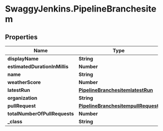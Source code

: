 # SwaggyJenkins.PipelineBranchesitem

## Properties
Name | Type | Description | Notes
------------ | ------------- | ------------- | -------------
**displayName** | **String** |  | [optional] 
**estimatedDurationInMillis** | **Number** |  | [optional] 
**name** | **String** |  | [optional] 
**weatherScore** | **Number** |  | [optional] 
**latestRun** | [**PipelineBranchesitemlatestRun**](PipelineBranchesitemlatestRun.md) |  | [optional] 
**organization** | **String** |  | [optional] 
**pullRequest** | [**PipelineBranchesitempullRequest**](PipelineBranchesitempullRequest.md) |  | [optional] 
**totalNumberOfPullRequests** | **Number** |  | [optional] 
**_class** | **String** |  | [optional] 


